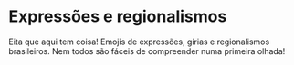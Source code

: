 # Expressões e regionalismos

Eita que aqui tem coisa! Emojis de expressões, gírias e regionalismos brasileiros. Nem todos são fáceis de compreender numa primeira olhada! 